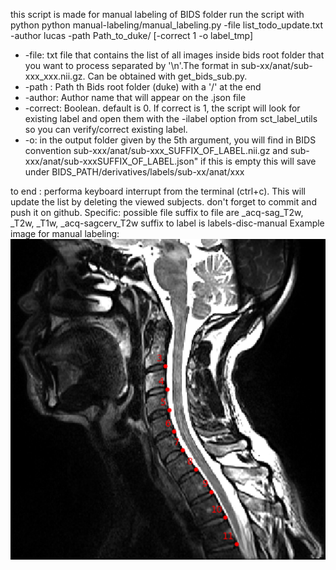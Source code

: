 this script is made for manual labeling of BIDS folder
run the script with python
python manual-labeling/manual_labeling.py -file list_todo_update.txt -author lucas -path Path_to_duke/ \[-correct 1 -o label_tmp\]

- -file: txt file that contains the list of all images inside bids root folder that you want to process separated by '\n'.The format in sub-xx/anat/sub-xxx_xxx.nii.gz. Can be obtained with get_bids_sub.py.
- -path : Path th Bids root folder (duke) with a '/' at the end
- -author: Author name that will appear on the .json file 
- -correct: Boolean. default is 0. If correct is 1, the script will look for existing label and open them with the -ilabel option from sct_label_utils so you can verify/correct existing label.
- -o: in the output folder given by the 5th argument, you will find in BIDS convention sub-xxx/anat/sub-xxx_SUFFIX_OF_LABEL.nii.gz and sub-xxx/anat/sub-xxxSUFFIX_OF_LABEL.json" if this is empty this will save under BIDS_PATH/derivatives/labels/sub-xx/anat/xxx

to end : performa keyboard interrupt from the terminal (ctrl+c). This will update the list by deleting the viewed subjects. don't forget to commit and push it on github. 
Specific:
possible file suffix to file are _acq-sag_T2w, _T2w, _T1w, _acq-sagcerv_T2w
suffix to label is labels-disc-manual
Example image for manual labeling:
![example](label_disc_capture.png)
